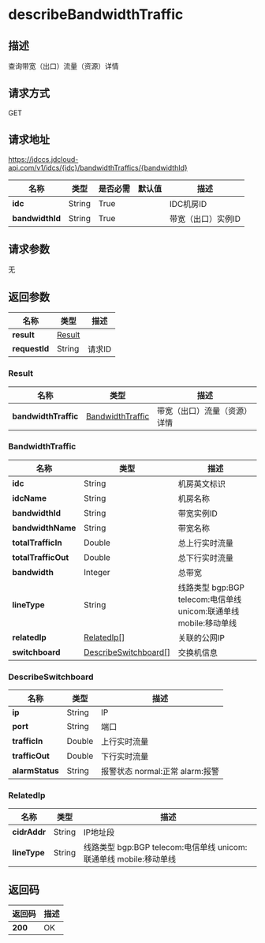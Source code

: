 # describeBandwidthTraffic


## 描述
查询带宽（出口）流量（资源）详情

## 请求方式
GET

## 请求地址
https://jdccs.jdcloud-api.com/v1/idcs/{idc}/bandwidthTraffics/{bandwidthId}

|名称|类型|是否必需|默认值|描述|
|---|---|---|---|---|
|**idc**|String|True| |IDC机房ID|
|**bandwidthId**|String|True| |带宽（出口）实例ID|

## 请求参数
无


## 返回参数
|名称|类型|描述|
|---|---|---|
|**result**|[Result](describebandwidthtraffic#result)| |
|**requestId**|String|请求ID|

### <div id="result">Result</div>
|名称|类型|描述|
|---|---|---|
|**bandwidthTraffic**|[BandwidthTraffic](describebandwidthtraffic#bandwidthtraffic)|带宽（出口）流量（资源）详情|
### <div id="bandwidthtraffic">BandwidthTraffic</div>
|名称|类型|描述|
|---|---|---|
|**idc**|String|机房英文标识|
|**idcName**|String|机房名称|
|**bandwidthId**|String|带宽实例ID|
|**bandwidthName**|String|带宽名称|
|**totalTrafficIn**|Double|总上行实时流量|
|**totalTrafficOut**|Double|总下行实时流量|
|**bandwidth**|Integer|总带宽|
|**lineType**|String|线路类型 bgp:BGP telecom:电信单线 unicom:联通单线 mobile:移动单线|
|**relatedIp**|[RelatedIp[]](describebandwidthtraffic#relatedip)|关联的公网IP|
|**switchboard**|[DescribeSwitchboard[]](describebandwidthtraffic#describeswitchboard)|交换机信息|
### <div id="describeswitchboard">DescribeSwitchboard</div>
|名称|类型|描述|
|---|---|---|
|**ip**|String|IP|
|**port**|String|端口|
|**trafficIn**|Double|上行实时流量|
|**trafficOut**|Double|下行实时流量|
|**alarmStatus**|String|报警状态 normal:正常 alarm:报警|
### <div id="relatedip">RelatedIp</div>
|名称|类型|描述|
|---|---|---|
|**cidrAddr**|String|IP地址段|
|**lineType**|String|线路类型 bgp:BGP telecom:电信单线 unicom:联通单线 mobile:移动单线|

## 返回码
|返回码|描述|
|---|---|
|**200**|OK|
